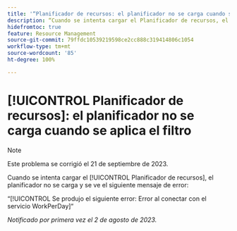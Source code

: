 ```yaml
---
title: '“Planificador de recursos: el planificador no se carga cuando se aplica el filtro”'
description: “Cuando se intenta cargar el Planificador de recursos, el planificador no se carga y se ve un mensaje de error”.
hidefromtoc: true
feature: Resource Management
source-git-commit: 79ffdc10539219598ce2cc888c319414806c1054
workflow-type: tm+mt
source-wordcount: '85'
ht-degree: 100%

---
```



# [!UICONTROL Planificador de recursos]: el planificador no se carga cuando se aplica el filtro

>[!NOTE]
>
>Este problema se corrigió el 21 de septiembre de 2023.

Cuando se intenta cargar el [!UICONTROL Planificador de recursos], el planificador no se carga y se ve el siguiente mensaje de error:

“[!UICONTROL Se produjo el siguiente error: Error al conectar con el servicio WorkPerDay]“

_Notificado por primera vez el 2 de agosto de 2023._

